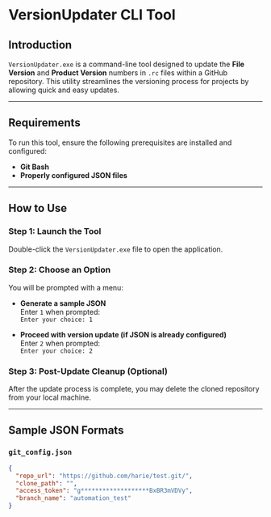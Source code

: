 # VersionUpdater CLI Tool

## Introduction

`VersionUpdater.exe` is a command-line tool designed to update the **File Version** and **Product Version** numbers in `.rc` files within a GitHub repository. This utility streamlines the versioning process for projects by allowing quick and easy updates.

---

## Requirements

To run this tool, ensure the following prerequisites are installed and configured:

- **Git Bash**
- **Properly configured JSON files**

---

## How to Use

### Step 1: Launch the Tool

Double-click the `VersionUpdater.exe` file to open the application.

### Step 2: Choose an Option

You will be prompted with a menu:

- **Generate a sample JSON**  
  Enter `1` when prompted:  
  `Enter your choice: 1`

- **Proceed with version update (if JSON is already configured)**  
  Enter `2` when prompted:  
  `Enter your choice: 2`

### Step 3: Post-Update Cleanup (Optional)

After the update process is complete, you may delete the cloned repository from your local machine.

---

## Sample JSON Formats

### `git_config.json`

```json
{
  "repo_url": "https://github.com/harie/test.git/",
  "clone_path": "",
  "access_token": "g*******************BxBR3mVDVy",
  "branch_name": "automation_test"
}
